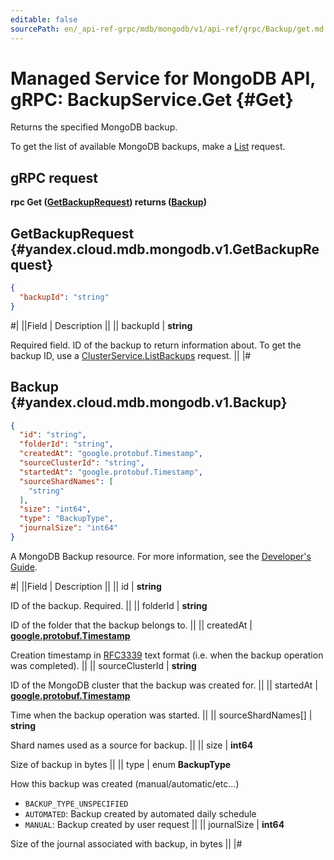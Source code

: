 ```yaml
---
editable: false
sourcePath: en/_api-ref-grpc/mdb/mongodb/v1/api-ref/grpc/Backup/get.md
---
```


# Managed Service for MongoDB API, gRPC: BackupService.Get {#Get}

Returns the specified MongoDB backup.

To get the list of available MongoDB backups, make a [List](/docs/managed-mongodb/api-ref/grpc/Backup/list#List) request.

## gRPC request

**rpc Get ([GetBackupRequest](#yandex.cloud.mdb.mongodb.v1.GetBackupRequest)) returns ([Backup](#yandex.cloud.mdb.mongodb.v1.Backup))**

## GetBackupRequest {#yandex.cloud.mdb.mongodb.v1.GetBackupRequest}

```json
{
  "backupId": "string"
}
```

#|
||Field | Description ||
|| backupId | **string**

Required field. ID of the backup to return information about.
To get the backup ID, use a [ClusterService.ListBackups](/docs/managed-mongodb/api-ref/grpc/Cluster/listBackups#ListBackups) request. ||
|#

## Backup {#yandex.cloud.mdb.mongodb.v1.Backup}

```json
{
  "id": "string",
  "folderId": "string",
  "createdAt": "google.protobuf.Timestamp",
  "sourceClusterId": "string",
  "startedAt": "google.protobuf.Timestamp",
  "sourceShardNames": [
    "string"
  ],
  "size": "int64",
  "type": "BackupType",
  "journalSize": "int64"
}
```

A MongoDB Backup resource. For more information, see the
[Developer's Guide](/docs/managed-mongodb/concepts).

#|
||Field | Description ||
|| id | **string**

ID of the backup. Required. ||
|| folderId | **string**

ID of the folder that the backup belongs to. ||
|| createdAt | **[google.protobuf.Timestamp](https://developers.google.com/protocol-buffers/docs/reference/google.protobuf#timestamp)**

Creation timestamp in [RFC3339](https://www.ietf.org/rfc/rfc3339.txt) text format
(i.e. when the backup operation was completed). ||
|| sourceClusterId | **string**

ID of the MongoDB cluster that the backup was created for. ||
|| startedAt | **[google.protobuf.Timestamp](https://developers.google.com/protocol-buffers/docs/reference/google.protobuf#timestamp)**

Time when the backup operation was started. ||
|| sourceShardNames[] | **string**

Shard names used as a source for backup. ||
|| size | **int64**

Size of backup in bytes ||
|| type | enum **BackupType**

How this backup was created (manual/automatic/etc...)

- `BACKUP_TYPE_UNSPECIFIED`
- `AUTOMATED`: Backup created by automated daily schedule
- `MANUAL`: Backup created by user request ||
|| journalSize | **int64**

Size of the journal associated with backup, in bytes ||
|#